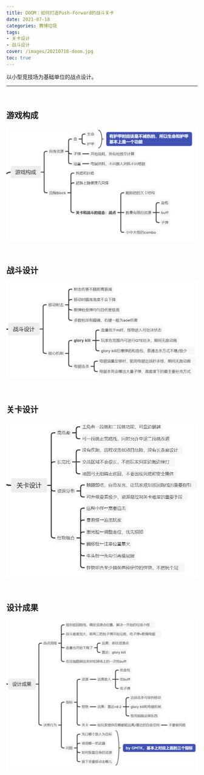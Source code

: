 ```yaml
---
title: DOOM：如何打造Push-Forward的战斗关卡
date: 2021-07-18
categories: 赛博垃圾
tags: 
- 关卡设计
- 战斗设计
cover: /images/20210718-doom.jpg
toc: true
---
```


以小型竞技场为基础单位的战点设计。

<!--more-->

---

   <br/>

## **游戏构成**

![](/images/20210831-doom/basic.png)

   <br/>

## **战斗设计**

![](/images/20210831-doom/combat.png)

   <br/>

## **关卡设计**

![](/images/20210831-doom/level.png)

   <br/>

## **设计成果**

![](/images/20210831-doom/gameplay.png)

   <br/>

